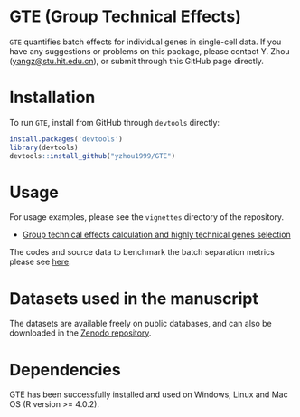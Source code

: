 # GTE (Group Technical Effects)

`GTE` quantifies batch effects for individual genes in single-cell data. If you have any suggestions or problems on this package, please contact Y. Zhou (yangz@stu.hit.edu.cn), or submit through this GitHub page directly.

# Installation
To run `GTE`, install from GitHub through ``devtools`` directly:
```R
install.packages('devtools')
library(devtools)
devtools::install_github("yzhou1999/GTE")
```

# Usage

For usage examples, please see the `vignettes` directory of the repository.

* [Group technical effects calculation and highly technical genes selection](https://yzhou1999.github.io/GTE/articles/GTE_usage.html)


The codes and source data to benchmark the batch separation metrics please see [here](https://github.com/yzhou1999/GTE/tree/master/source_data).

# Datasets used in the manuscript
The datasets are available freely on public databases, and can also be downloaded in the [Zenodo repository](https://doi.org/10.5281/zenodo.13358933).


# Dependencies
GTE has been successfully installed and used on Windows, Linux and Mac OS (R version >= 4.0.2).
